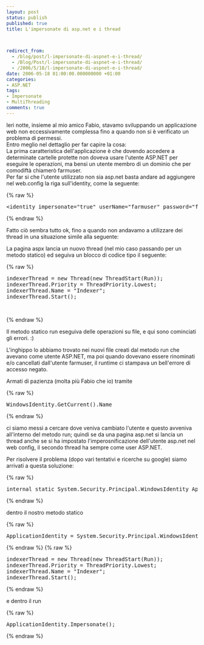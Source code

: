```yaml
---
layout: post
status: publish
published: true
title: L'impersonate di asp.net e i thread


  
redirect_from: 
  - /blog/post/l-impersonate-di-aspnet-e-i-thread/
  - /Blog/Post/l-impersonate-di-aspnet-e-i-thread/
  - /2006/5/18/l-impersonate-di-aspnet-e-i-thread/
date: 2006-05-18 01:00:00.000000000 +01:00
categories:
- ASP.NET
tags:
- Impersonate
- MultiThreading
comments: true
---
```

<p><span>Ieri notte, insieme al mio amico Fabio, stavamo sviluppando un applicazione web non eccessivamente complessa fino a quando non si &egrave; verificato un problema di permessi. <br />
Entro meglio nel dettaglio per far capire la cosa:<br />
La prima caratteristica dell'applicazione &egrave; che dovendo accedere a determinate cartelle protette non doveva usare l'utente ASP.NET per eseguire le operazioni, ma bensi un utente membro di un dominio che per comodift&agrave; chiamer&ograve; farmuser.<br />
Per far si che l'utente utilizzato non sia asp.net basta andare ad aggiungere nel web.config la riga sull'identity, come la seguente:</span></p>
{% raw %}<pre title="code" class="brush: xhtml">
&lt;identity impersonate=&quot;true&quot; userName=&quot;farmuser&quot; password=&quot;farmpass&quot; /&gt;</pre>{% endraw %}
<p><span> </span></p>
<p>Fatto ci&ograve; sembra tutto ok, fino a quando non andavamo a utilizzare dei thread in una situazione simile alla seguente:</p>
<p>La pagina aspx lancia un nuovo thread (nel mio caso passando per un metodo statico) ed seguiva un blocco di codice tipo il seguente:</p>
{% raw %}<pre title="code" class="brush: csharp">
indexerThread = new Thread(new ThreadStart(Run)); 
indexerThread.Priority = ThreadPriority.Lowest; 
indexerThread.Name = &quot;Indexer&quot;; 
indexerThread.Start();

</pre>{% endraw %}
<p><span> </span></p>
<p>Il metodo statico run eseguiva delle operazioni su file, e qui sono cominciati gli errori. :)</p>
<p>L'inghippo lo abbiamo trovato nei nuovi file creati dal metodo run che avevano come utente ASP.NET, ma poi quando dovevano essere rinominati e/o cancellati dall'utente farmuser, il runtime ci stampava un bell'errore di accesso negato.</p>
<p>Armati di pazienza (molta pi&ugrave; Fabio che io) tramite</p>
{% raw %}<pre title="code" class="brush: csharp">
WindowsIdentity.GetCurrent().Name&nbsp;</pre>{% endraw %}
<p><span>ci siamo messi a cercare dove veniva cambiato l'utente e questo avveniva all'interno del metodo run; quindi se da una pagina asp.net si lancia un thread&nbsp;anche se si ha impostato l'imperosnificazione dell'utente asp.net nel web config, il secondo thread ha sempre come user ASP.NET. </span></p>
<p>Per risolvere il problema (dopo vari tentativi e ricerche su google) siamo arrivati a questa soluzione:</p>
{% raw %}<pre title="code" class="brush: csharp">
internal static System.Security.Principal.WindowsIdentity ApplicationIdentity;&nbsp;</pre>{% endraw %}
<p>dentro il nostro metodo statico</p>
{% raw %}<pre title="code" class="brush: csharp">
ApplicationIdentity = System.Security.Principal.WindowsIdentity.GetCurrent();</pre>{% endraw %}
{% raw %}<pre title="code" class="brush: csharp">
indexerThread = new Thread(new ThreadStart(Run)); 
indexerThread.Priority = ThreadPriority.Lowest; 
indexerThread.Name = &quot;Indexer&quot;; 
indexerThread.Start();</pre>{% endraw %}
<p>e dentro il run</p>
{% raw %}<pre title="code" class="brush: csharp">
ApplicationIdentity.Impersonate();</pre>{% endraw %}
<p>&nbsp;</p>
<p>&nbsp;</p>
<p>&nbsp;</p>

